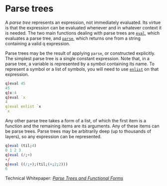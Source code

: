 # Parse trees



A _parse tree_ represents an expression, not immediately evaluated. Its virtue is that the expression can be evaluated whenever and in whatever context it is needed. The two main functions dealing with parse trees are [`eval`](../ref/eval.md), which evaluates a parse tree, and [`parse`](../ref/parse.md), which returns one from a string containing a valid q expression.

Parse trees may be the result of applying `parse`, or constructed explicitly. The simplest parse tree is a single constant expression. Note that, in a parse tree, a variable is represented by a symbol containing its name. To represent a symbol or a list of symbols, you will need to use [`enlist`](../ref/enlist.md) on that expression.

```q
q)eval 45
45
q)x:4
q)eval `x
4
q)eval enlist `x
`x
```

Any other parse tree takes a form of a list, of which the first item is a function and the remaining items are its arguments. Any of these items can be parse trees. Parse trees may be arbitrarily deep (up to thousands of layers), so any expression can be represented.

```q
q)eval (til;4)
0 1 2 3
q)eval (/;+)
+/
q)eval ((/;+);(til;(+;2;2)))
6
```


<i class="far fa-hand-point-right"></i> 
Technical Whitepaper: [_Parse Trees and Functional Forms_](../wp/parse_trees_and_functional_forms.pdf)

